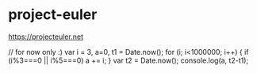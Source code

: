 project-euler
=============

https://projecteuler.net

// for now only :)
var i = 3, a=0, t1 = Date.now();
for (i; i<1000000; i++) {
    if (i%3===0 || i%5===0)
        a += i;
}
var t2 = Date.now();
console.log(a, t2-t1);
